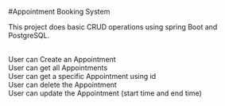 #Appointment Booking System

This project does basic CRUD operations using spring Boot and PostgreSQL.

<br>User can Create an Appointment
<br>User can get all Appointments 
<br>User can get a specific Appointment using id
<br>User can delete the Appointment
<br>User can update the Appointment (start time and end time) 


